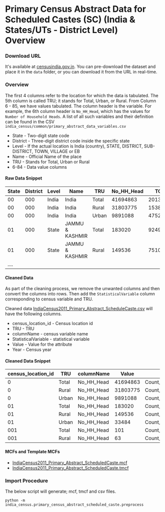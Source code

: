 # Primary Census Abstract Data for Scheduled Castes (SC) (India & States/UTs - District Level) Overview


### Download URL
It's available at [censusindia.gov.in](http://censusindia.gov.in/2011census/SC-ST/pca_state_distt_sc.xls). You can pre-download the dataset and place it in the `data` folder, or you can download it from the URL in real-time. 

### Overview
The first 4 columns refer to the location for which the data is tabulated. The 5th column is called TRU; it stands for Total, Urban, or Rural. From Column 6 - 85, we have values tabulated. The column header is the variable. For example, the 6th column header is `No_HH_Head`, which has the values for `Number of Household Heads`. A list of all such variables and their definition can be found in the CSV  `india_census/common/primary_abstract_data_variables.csv`

 - State - Two-digit state code
 - District - Three-digit district code inside the specific state
 - Level - If the actual location is India (country), STATE, DISTRICT, SUB-DISTRICT, TOWN, VILLAGE or EB
 - Name - Official Name of the place
 - TRU - Stands for Total, Urban or Rural
 - 6-84 - Data value columns 

 #### Raw Data Snippet

| State |  District | Level  |  Name            | TRU    |  No_HH_Head | TOT_P     | .... |
| ----- | --------- | ------ | ---------------- | ------ | ----------- | --------- | ---- |
| 00    | 000       |  India |  India           |  Total |  41694863   | 201378372 |      |
| 00    | 000       |  India |  India           |  Rural |  31803775   | 153850848 |      |
| 00    | 000       |  India |  India           |  Urban |  9891088    |  47527524 |      |
| 01    | 000       |  State |  JAMMU & KASHMIR |  Total |  183020     | 924991    |      |
| 01    | 000       |  State |  JAMMU & KASHMIR |  Rural |  149536     | 751026    |      |
| ....  |


#### Cleaned Data
As part of the cleaning process, we remove the unwanted columns and then convert the columns into rows. Then add the `StatisticalVariable` column corresponding to census variable and TRU.

Cleaned data [IndiaCensus2011_Primary_Abstract_ScheduleCaste.csv](IndiaCensus2011_Primary_Abstract_ScheduleCaste.csv) will have the following columns.

- census_location_id - Census location id
- TRU - TRU
- columnName - census variable name
- StatisticalVariable - statistical variable
- Value - Value for the attribute
- Year - Census year

#### Cleaned Data Snippet

| census_location_id | TRU   | columnName | Value    | StatisticalVariable                 | Year |
| ------------------ | ----- | ---------- | -------- | ----------------------------------- | ---- |
| 0                  | Total | No_HH_Head | 41694863 | Count_Household_ScheduledCaste       | 2011 |
| 0                  | Rural | No_HH_Head | 31803775 | Count_Household_ScheduledCaste_Rural | 2011 |
| 0                  | Urban | No_HH_Head | 9891088  | Count_Household_ScheduledCaste_Urban | 2011 |
| 01                 | Total | No_HH_Head | 183020   | Count_Household_ScheduledCaste       | 2011 |
| 01                 | Rural | No_HH_Head | 149536   | Count_Household_ScheduledCaste_Rural | 2011 |
| 01                 | Urban | No_HH_Head | 33484    | Count_Household_ScheduledCaste_Urban | 2011 |
| 001                | Total | No_HH_Head | 101      | Count_Household_ScheduledCaste       | 2011 |
| 001                | Rural | No_HH_Head | 63       | Count_Household_ScheduledCaste_Rural | 2011 |


#### MCFs and Template MCFs

- [IndiaCensus2011_Primary_Abstract_ScheduledCaste.mcf](IndiaCensus2011_Primary_Abstract_ScheduledCaste.mcf)
- [IndiaCensus2011_Primary_Abstract_ScheduledCaste.tmcf](IndiaCensus2011_Primary_Abstract_ScheduledCaste.tmcf)

### Import Procedure

The below script will generate; mcf, tmcf and csv files.

`python -m india_census.primary_census_abstract_scheduled_caste.preprocess`